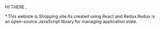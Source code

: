 HI THERE ,

*.This webiste is Shopping site.Its created using React and Redux.Redux is an open-source JavaScript library for managing application state.
